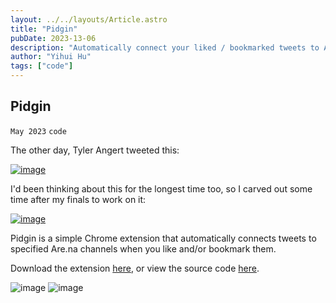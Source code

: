 ```yaml
---
layout: ../../layouts/Article.astro
title: "Pidgin"
pubDate: 2023-13-06
description: "Automatically connect your liked / bookmarked tweets to Are.na."
author: "Yihui Hu"
tags: ["code"]
---
```


## Pidgin

`May 2023`
`code`

The other day, Tyler Angert tweeted this:

[![image](/assets/pidgin/pidgin_tyler_tweet.png)](https://twitter.com/tylerangert/status/1653463336154005505?s=20)

I'd been thinking about this for the longest time too, so I carved out some time after my finals to work on it:

[![image](/assets/pidgin/pidgin_yihui_tweet.png)](https://twitter.com/_yihui/status/1662245427033284609?s=20)

Pidgin is a simple Chrome extension that automatically connects tweets to specified Are.na channels when you like and/or bookmark them.

Download the extension [here](https://chrome.google.com/webstore/detail/pidgin/maikbdfilhceffcfpenbfcgohpgnjmem?hl=en&authuser=6), or view the source code [here](https://chrome.google.com/webstore/detail/pidgin/maikbdfilhceffcfpenbfcgohpgnjmem?hl=en&authuser=6).

![image](/assets/pidgin/pidgin_in_use.png)
![image](/assets/pidgin/pidgin_extension.png)
